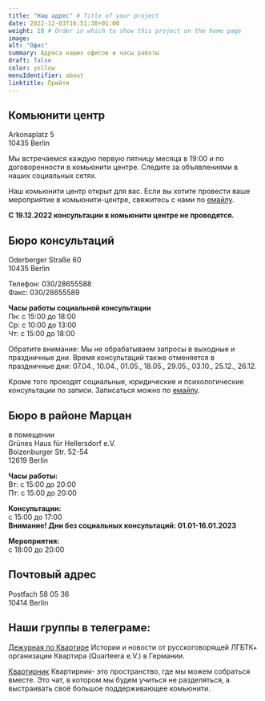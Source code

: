```yaml
---
title: "Наш адрес" # Title of your project
date: 2022-12-03T16:51:38+01:00
weight: 10 # Order in which to show this project on the home page
image: 
alt: "Офис"
summary: Адреса наших офисов и часы работы
draft: false
color: yellow
menuIdentifier: about
linktitle: Прийти
---
```


## Комьюнити центр ##

Arkonaplatz 5 \
10435 Berlin

Мы встречаемся каждую первую пятницу месяца в 19:00 и по договоренности в комьюнити центре. Следите за объявлениями в наших социальных сетях.

Наш комьюнити центр открыт для вас. Если вы хотите провести ваше мероприятие в комьюнити-центре, свяжитесь с нами по [емайлу](mailto:info@quarteera.de). 

**С 19.12.2022 консультации в комьюнити центре не проводятся.**

## Бюро консультаций ##

Oderberger Straße 60 \
10435 Berlin

Телефон: 030/28655588 \
Факс: 030/28655589

**Часы работы социальной консультации** \
Пн: с 15:00 до 18:00 \
Ср: с 10:00 до 13:00 \
Чт: с 15:00 до 18:00

Обратите внимание: Мы не обрабатываем запросы в выходные и праздничные дни. Время консультаций также отменяется в праздничные дни: 07.04., 10.04., 01.05., 18.05., 29.05., 03.10., 25.12., 26.12. 

Кроме того проходят социальные, юридические и психологические консультации по записи. Записаться можно по [емайлу](mailto:help@quarteera.de). 

## Бюро в районе Марцан ##

в помещении \
Grünes Haus für Hellersdorf e.V. \
Boizenburger Str. 52-54 \
12619 Berlin

**Часы работы:** \
Вт: с 15:00 до 20:00 \
Пт: с 15:00 до 20:00

**Консультации:**  \
с 15:00 до 17:00 \
**Внимание! Дни без социальных консультаций: 01.01-16.01.2023**

**Мероприятия:** \
с 18:00 до 20:00

## Почтовый адрес ##

Postfach 58 05 36 \
10414 Berlin


## Наши группы в телеграме: ##
[Дежурная по Квартире](hhttps://t.me/quarteera)
Истории и новости от русскоговорящей ЛГБТК+ организации Квартира (Quarteera e.V.) в Германии.

[Квартирник](https://t.me/+EHaknnnRZmc0NGNi)
Квартирник- это пространство, где мы можем собраться вместе.
Это чат, в котором мы будем учиться не разделяться, а выстраивать своё большое поддерживающее комьюнити.